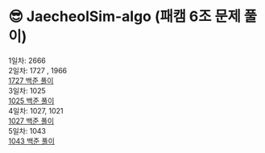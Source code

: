 #  😎 JaecheolSim-algo (패캠 6조 문제 풀이)
1일차: 2666 <br>
2일차: 1727 , 1966 <br>
 [1727 백준 풀이]( https://blog.naver.com/wocjf0513/223161311523)
<br>
3일차: 1025 <br>
 [1025 백준 풀이](https://blog.naver.com/wocjf0513/223162543183)
<br>
4일차: 1027, 1021 <br>
 [1027 백준 풀이](https://blog.naver.com/wocjf0513/223165809754)
<br>
5일차: 1043 <br>
 [1043 백준 풀이](https://blog.naver.com/wocjf0513/223166485359)
<br>


